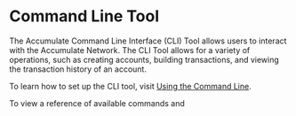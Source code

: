 # Command Line Tool

The Accumulate Command Line Interface (CLI) Tool allows users to interact with the Accumulate Network. The CLI Tool allows for a variety of operations, such as creating accounts, building transactions, and viewing the transaction history of an account.



To learn how to set up the CLI tool, visit [Using the Command Line](using-the-command-line.md).



To view a reference of available commands and&#x20;
